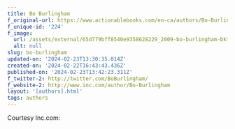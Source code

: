 ```yaml
---
title: Bo Burlingham
f_original-url: https://www.actionablebooks.com/en-ca/authors/Bo-Burlingham/
f_unique-id: '224'
f_image:
  url: /assets/external/65d779bff8540e9358628229_2009-bo-burlingham-bkt_765.jpeg
  alt: null
slug: bo-burlingham
updated-on: '2024-02-23T13:30:35.014Z'
created-on: '2024-02-22T16:43:43.436Z'
published-on: '2024-02-23T13:42:23.311Z'
f_twitter-2: http://twitter.com/BoBurlingham/
f_website-2: http://www.inc.com/author/Bo-Burlingham
layout: '[authors].html'
tags: authors
---
```


Courtesy Inc.com:
